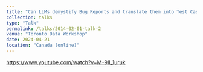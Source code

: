 ```yaml
---
title: "Can LLMs demystify Bug Reports and translate them into Test Cases?"
collection: talks
type: "Talk"
permalink: /talks/2014-02-01-talk-2
venue: "Toronto Data Workshop"
date: 2024-04-21
location: "Canada (online)"
---
```


https://www.youtube.com/watch?v=M-9Il_1uruk
